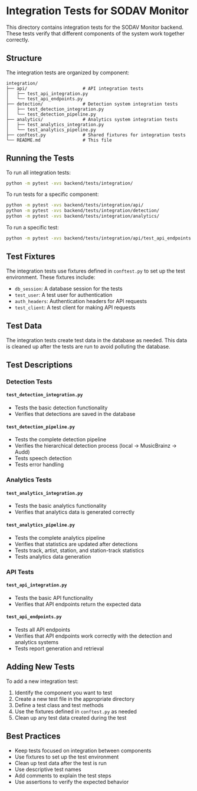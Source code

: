 # Integration Tests for SODAV Monitor

This directory contains integration tests for the SODAV Monitor backend. These tests verify that different components of the system work together correctly.

## Structure

The integration tests are organized by component:

```
integration/
├── api/                     # API integration tests
│   ├── test_api_integration.py
│   └── test_api_endpoints.py
├── detection/               # Detection system integration tests
│   ├── test_detection_integration.py
│   └── test_detection_pipeline.py
├── analytics/               # Analytics system integration tests
│   ├── test_analytics_integration.py
│   └── test_analytics_pipeline.py
├── conftest.py              # Shared fixtures for integration tests
└── README.md                # This file
```

## Running the Tests

To run all integration tests:

```bash
python -m pytest -xvs backend/tests/integration/
```

To run tests for a specific component:

```bash
python -m pytest -xvs backend/tests/integration/api/
python -m pytest -xvs backend/tests/integration/detection/
python -m pytest -xvs backend/tests/integration/analytics/
```

To run a specific test:

```bash
python -m pytest -xvs backend/tests/integration/api/test_api_endpoints.py::TestAPIEndpoints::test_get_stations
```

## Test Fixtures

The integration tests use fixtures defined in `conftest.py` to set up the test environment. These fixtures include:

- `db_session`: A database session for the tests
- `test_user`: A test user for authentication
- `auth_headers`: Authentication headers for API requests
- `test_client`: A test client for making API requests

## Test Data

The integration tests create test data in the database as needed. This data is cleaned up after the tests are run to avoid polluting the database.

## Test Descriptions

### Detection Tests

#### `test_detection_integration.py`
- Tests the basic detection functionality
- Verifies that detections are saved in the database

#### `test_detection_pipeline.py`
- Tests the complete detection pipeline
- Verifies the hierarchical detection process (local → MusicBrainz → Audd)
- Tests speech detection
- Tests error handling

### Analytics Tests

#### `test_analytics_integration.py`
- Tests the basic analytics functionality
- Verifies that analytics data is generated correctly

#### `test_analytics_pipeline.py`
- Tests the complete analytics pipeline
- Verifies that statistics are updated after detections
- Tests track, artist, station, and station-track statistics
- Tests analytics data generation

### API Tests

#### `test_api_integration.py`
- Tests the basic API functionality
- Verifies that API endpoints return the expected data

#### `test_api_endpoints.py`
- Tests all API endpoints
- Verifies that API endpoints work correctly with the detection and analytics systems
- Tests report generation and retrieval

## Adding New Tests

To add a new integration test:

1. Identify the component you want to test
2. Create a new test file in the appropriate directory
3. Define a test class and test methods
4. Use the fixtures defined in `conftest.py` as needed
5. Clean up any test data created during the test

## Best Practices

- Keep tests focused on integration between components
- Use fixtures to set up the test environment
- Clean up test data after the test is run
- Use descriptive test names
- Add comments to explain the test steps
- Use assertions to verify the expected behavior 